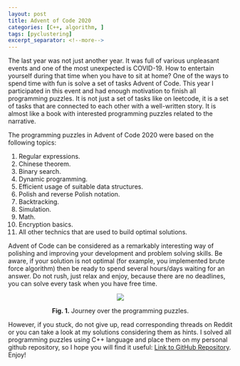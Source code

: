 ```yaml
---
layout: post
title: Advent of Code 2020
categories: [C++, algorithm, ]
tags: [pyclustering]
excerpt_separator: <!--more-->
---
```


The last year was not just another year. It was full of various unpleasant events and one of the most unexpected is COVID-19. How to entertain yourself during that time when you have to sit at home? One of the ways to spend time with fun is solve a set of tasks Advent of Code. This year I participated in this event and had enough motivation to finish all programming puzzles. It is not just a set of tasks like on leetcode, it is a set of tasks that are connected to each other with a well-written story. It is almost like a book with interested programming puzzles related to the narrative.
<!--more-->
The programming puzzles in Advent of Code 2020 were based on the following topics:

1. Regular expressions.
2. Chinese theorem.
3. Binary search.
4. Dynamic programming.
5. Efficient usage of suitable data structures.
6. Polish and reverse Polish notation.
7. Backtracking.
8. Simulation.
9. Math.
10. Encryption basics.
11. All other technics that are used to build optimal solutions.

Advent of Code can be considered as a remarkably interesting way of polishing and improving your development and problem solving skills. Be aware, if your solution is not optimal (for example, you implemented brute force algorithm) then be ready to spend several hours/days waiting for an answer. Do not rush, just relax and enjoy, because there are no deadlines, you can solve every task when you have free time.
<p align="center">
  <img src="{{site.baseurl}}/images/post/2021-02-06/advent-2020.png">
</p>
<p align="center">
  <b>Fig. 1.</b> Journey over the programming puzzles.
</p>

However, if you stuck, do not give up, read corresponding threads on Reddit or you can take a look at my solutions considering them as hints. I solved all programming puzzles using C++ language and place them on my personal github repository, so I hope you will find it useful: [Link to GitHub Repository](https://github.com/annoviko/sandbox/tree/master/advent-2020). Enjoy!

